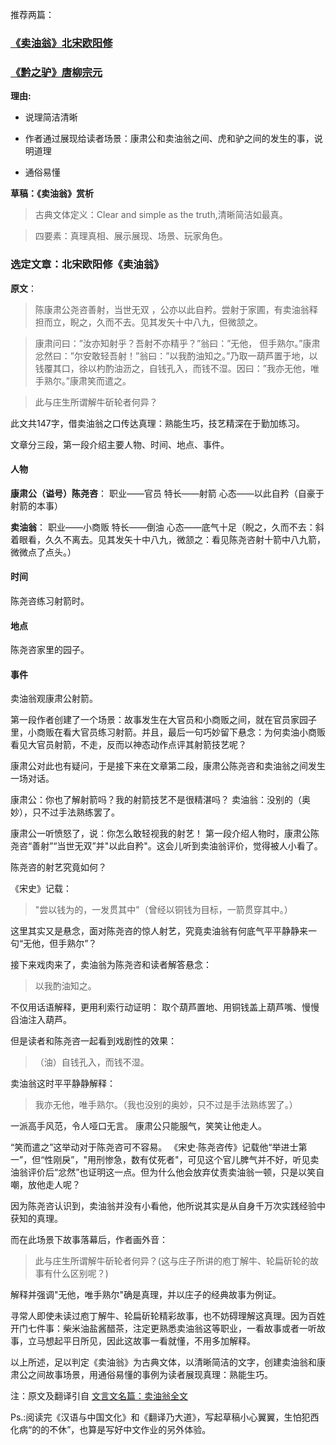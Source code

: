 推荐两篇：

### [《卖油翁》北宋欧阳修](https://guoxue.baike.so.com/query/view?id=aaaced25d6a8baa68cd43b7178b46b55&type=poem)

### [《黔之驴》唐柳宗元](https://baike.so.com/doc/4702003-4916235.html)


**理由:**

+ 说理简洁清晰

+ 作者通过展现给读者场景：康肃公和卖油翁之间、虎和驴之间的发生的事，说明道理

+ 通俗易懂


**草稿：《卖油翁》赏析**

> 古典文体定义：Clear and simple as the truth,清晰简洁如最真。

> 四要素：真理真相、展示展现、场景、玩家角色。
   
### 选定文章：北宋欧阳修《卖油翁》
**原文**：
> 陈康肃公尧咨善射，当世无双 ，公亦以此自矜。尝射于家圃，有卖油翁释担而立，睨之，久而不去。见其发矢十中八九，但微颔之。

> 康肃问曰：”汝亦知射乎？吾射不亦精乎？”翁曰：”无他， 但手熟尔。”康肃忿然曰：”尔安敢轻吾射！”翁曰：”以我酌油知之。”乃取一葫芦置于地，以钱覆其口，徐以杓酌油沥之，自钱孔入，而钱不湿。因曰：”我亦无他，唯手熟尔。”康肃笑而遣之。

> 此与庄生所谓解牛斫轮者何异？

此文共147字，借卖油翁之口传达真理：熟能生巧，技艺精深在于勤加练习。

文章分三段，第一段介绍主要人物、时间、地点、事件。

#### 人物
**康肃公（谥号）陈尧咨**：
职业——官员
特长——射箭
心态——以此自矜（自豪于射箭的本事）

**卖油翁**：
职业——小商贩
特长——倒油
心态——底气十足（睨之，久而不去：斜着眼看，久久不离去。见其发矢十中八九，微颔之：看见陈尧咨射十箭中八九箭，微微点了点头。）

#### 时间
陈尧咨练习射箭时。

#### 地点
陈尧咨家里的园子。

#### 事件
卖油翁观康肃公射箭。

第一段作者创建了一个场景：故事发生在大官员和小商贩之间，就在官员家园子里，小商贩在看大官员练习射箭。并且，最后一句巧妙留下悬念：为何卖油小商贩看见大官员射箭，不走，反而以神态动作点评其射箭技艺呢？

康肃公对此也有疑问，于是接下来在文章第二段，康肃公陈尧咨和卖油翁之间发生一场对话。

康肃公：你也了解射箭吗？我的射箭技艺不是很精湛吗？
卖油翁：没别的（奥妙），只不过手法熟练罢了。

康肃公一听愤怒了，说：你怎么敢轻视我的射艺！
第一段介绍人物时，康肃公陈尧咨“善射”“当世无双”并"以此自矜"。这会儿听到卖油翁评价，觉得被人小看了。

陈尧咨的射艺究竟如何？

《宋史》记载：
> "尝以钱为的，一发贯其中"（曾经以铜钱为目标，一箭贯穿其中。）

这里其实又是悬念，面对陈尧咨的惊人射艺，究竟卖油翁有何底气平平静静来一句“无他，但手熟尔”？
 
接下来戏肉来了，卖油翁为陈尧咨和读者解答悬念：

> 以我酌油知之。

不仅用话语解释，更用利索行动证明：
取个葫芦置地、用铜钱盖上葫芦嘴、慢慢舀油注入葫芦。

但是读者和陈尧咨一起看到戏剧性的效果：

> （油）自钱孔入，而钱不湿。

卖油翁这时平平静静解释：

> 我亦无他，唯手熟尔。（我也没别的奥妙，只不过是手法熟练罢了。）

一派高手风范，令人哑口无言。
康肃公只能服气，笑笑让他走人。

“笑而遣之”这举动对于陈尧咨可不容易。
《宋史·陈尧咨传》记载他“举进士第一”，但“性刚戾”，"用刑惨急，数有仗死者"，可见这个官儿脾气并不好，听见卖油翁评价后“忿然”也证明这一点。但为什么他会放弃仗责卖油翁一顿，只是以笑自嘲，放他走人呢？

因为陈尧咨认识到，卖油翁并没有小看他，他所说其实是从自身千万次实践经验中获知的真理。

而在此场景下故事落幕后，作者画外音：
> 此与庄生所谓解牛斫轮者何异？(这与庄子所讲的庖丁解牛、轮扁斫轮的故事有什么区别呢？)

解释并强调"无他，唯手熟尔"确是真理，并以庄子的经典故事为例证。

寻常人即使未读过庖丁解牛、轮扁斫轮精彩故事，也不妨碍理解这真理。因为百姓开门七件事：柴米油盐酱醋茶，注定更熟悉卖油翁这等职业，一看故事或者一听故事，立马想起平日所见，因此这故事一看就懂，不用多加解释。

以上所述，足以判定《卖油翁》为古典文体，以清晰简洁的文字，创建卖油翁和康肃公之间故事场景，用通俗易懂的事例为读者展现真理：熟能生巧。

注：原文及翻译引自  [文言文名篇：卖油翁全文](http://www.gushiwen.org/GuShiWen_11c9f575d1.aspx)

Ps.:阅读完《汉语与中国文化》和《翻译乃大道》，写起草稿小心翼翼，生怕犯西化病“的的不休”，也算是写好中文作业的另外体验。
